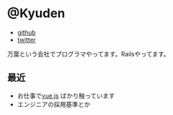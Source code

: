 # @Kyuden

- [github](https://github.com/Kyuden)
- [twitter](https://twitter.com/Kyuden_)

万葉という会社でプログラマやってます。Railsやってます。

## 最近

- お仕事で[vue.js](http://jp.vuejs.org/) ばかり触っています
- エンジニアの採用基準とか
